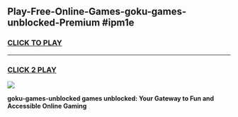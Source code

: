 
## Play-Free-Online-Games-goku-games-unblocked-Premium #ipm1e
<h3>
<a href="https://premium.freeplayer.one?title=goku-games-unblocked&ref=8M">CLICK TO PLAY</a></h3>
<hr>

<h3>
<a href="https://premium.freeplayer.one?title=goku-games-unblocked&ref=8M">CLICK 2 PLAY</a>
  
</h3>

<a href="https://premium.freeplayer.one?title=goku-games-unblocked&ref=8M"><img src="https://clearcache.store/games.png"></a>


**goku-games-unblocked games unblocked: Your Gateway to Fun and Accessible Online Gaming**

